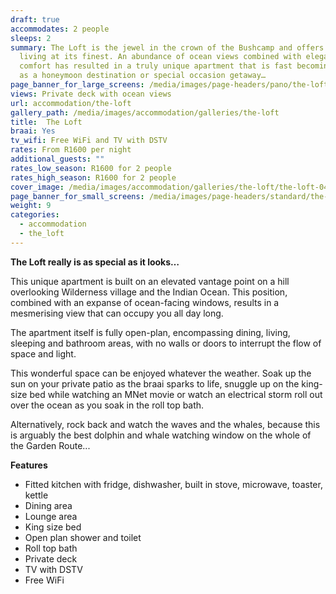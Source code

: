 ```yaml
---
draft: true
accommodates: 2 people
sleeps: 2
summary: The Loft is the jewel in the crown of the Bushcamp and offers open plan
  living at its finest. An abundance of ocean views combined with elegant
  comfort has resulted in a truly unique apartment that is fast becoming popular
  as a honeymoon destination or special occasion getaway…
page_banner_for_large_screens: /media/images/page-headers/pano/the-loft.jpg
views: Private deck with ocean views
url: accommodation/the-loft
gallery_path: /media/images/accommodation/galleries/the-loft
title:  The Loft
braai: Yes
tv_wifi: Free WiFi and TV with DSTV
rates: From R1600 per night
additional_guests: ""
rates_low_season: R1600 for 2 people
rates_high_season: R1600 for 2 people
cover_image: /media/images/accommodation/galleries/the-loft/the-loft-04.jpg
page_banner_for_small_screens: /media/images/page-headers/standard/the-loft.jpg
weight: 9
categories:
  - accommodation
  - the_loft
---
```

**The Loft really is as special as it looks…**

This unique apartment is built on an elevated vantage point on a hill overlooking Wilderness village and the Indian Ocean. This position, combined with an expanse of ocean-facing windows, results in a mesmerising view that can occupy you all day long.

The apartment itself is fully open-plan, encompassing dining, living, sleeping and bathroom areas, with no walls or doors to interrupt the flow of space and light.

This wonderful space can be enjoyed whatever the weather. Soak up the sun on your private patio as the braai sparks to life, snuggle up on the king-size bed while watching an MNet movie or watch an electrical storm roll out over the ocean as you soak in the roll top bath. 

Alternatively, rock back and watch the waves and the whales, because this is arguably the best dolphin and whale watching window on the whole of the Garden Route... 

**Features**

* Fitted kitchen with fridge, dishwasher, built in stove, microwave, toaster, kettle
* Dining area
* Lounge area
* King size bed
* Open plan shower and toilet
* Roll top bath
* Private deck
* TV with DSTV
* Free WiFi